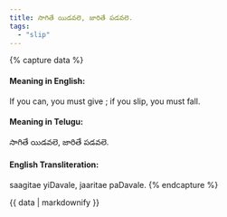 ```yaml
---
title: సాగితే యిడవలె, జారితే పడవలె.
tags:
  - "slip"
---
```


{% capture data %}
#### Meaning in English:
If you can, you must give ; if you slip, you must fall.

#### Meaning in Telugu:
సాగితే యిడవలె, జారితే పడవలె.

#### English Transliteration:
saagitae yiDavale, jaaritae paDavale.
{% endcapture %}

<div class="notice">{{ data | markdownify }}</div>

